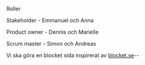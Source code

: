 ﻿
Roller

Stakeholder - Emmanuel och Anna

Product owner - Dennis och Marielle

Scrum master - Simon och Andreas


Vi ska göra en blocket sida inspirerat av [blocket.se](https://www.blocket.se/)--
